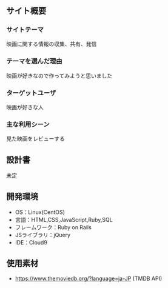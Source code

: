 # <Cinema Note>

## サイト概要
### サイトテーマ
映画に関する情報の収集、共有、発信

### テーマを選んだ理由
映画が好きなので作ってみようと思いました

### ターゲットユーザ
映画が好きな人

### 主な利用シーン
見た映画をレビューする

## 設計書
未定

## 開発環境
- OS：Linux(CentOS)
- 言語：HTML,CSS,JavaScript,Ruby,SQL
- フレームワーク：Ruby on Rails
- JSライブラリ：jQuery
- IDE：Cloud9

## 使用素材
- https://www.themoviedb.org/?language=ja-JP  (TMDB API)
